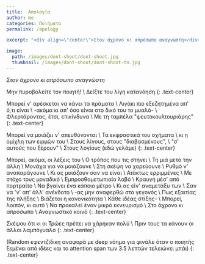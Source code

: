 ```yaml
---
title:  Απολογία
author: me
categories: Ποιήματα
permalink: /apology

excerpt: "<div align=\"center\">Στον άχρονο κι απρόσωπο αναγνώστη</div>"

image:
  path: /images/dont-shoot/dont-shoot.jpg
  thumbnail: /images/dont-shoot/dont-shoot-tn.jpg
---
```


*Στον άχρονο κι απρόσωπο αναγνώστη*

Μην πυροβολείτε τον ποιητή! \\
Δείξτε του λίγη κατανόηση
{: .text-center}

Μπορεί ν' αρέσκεται να κάνει τα πράματα \\
Λιγάκι πιο εξεζητημένα απ' ό,τι είναι \\
-ακόμα κι απ' όσο είναι στο δικό του το μυαλό- \\
Φλερτάροντας, έτσι, επικίνδυνα \\
Με τη ταμπέλα "ψευτοκουλτουριάρης"
{: .text-center}

Μπορεί να μοιάζει ν' απευθύνονται \\
Τα εκφραστικά του σχήματα \\
κι η ομίχλη των ειρμών του \\
Στους λίγους, στους "διαβασμένους", \\
"σ' αυτούς που ξέρουν" \\
Στους λογίους (εδώ γελάμε)
{: .text-center}

Μπορεί, ακόμα, οι λέξεις του \\
Ο τρόπος που τις στήνει \\
Τη μιά μετά την άλλη \\
Μονάχα για να μοιάζουνε \\
Στη σκέψη να χορεύουνε \\
Ρυθμό ν' αναπαράγουνε \\
Κι ας μοιάζουν σαν να είναι \\
Ατάκτως ερριμμένες \\
Με στόχο τους μοναδικό \\
Εμπροσθομετωπιαίο λοβό \\
Κραυγή μέσ' από πορτραίτο \\
Να βγαίνει ένα κάποιο μέτρο \\
Κι ας είν' αναμετάξυ των \\
Σαν να 'ν' απ' άλλ' ανέκδοτο \\
-ας μην αναφερθώ στο γεγονός \\
Πως εξαιτίας της πλήξης \\
Βιάζεται η κανονικότητα \\
Κάθε ιδέας στίξης- \\
Μπορεί, λοιπόν, κι αυτό \\
Να προκαλεί έναν μικρό εκνευρισμό \\
Στο άχρονο κι απρόσωπο \\
Αναγνωστικό κοινό
{: .text-center}

Σκέψου ότι κι οι Τρώες πρέπει να χάρηκαν πολύ \\
Πριν τους τα κάνουν οι άλλοι λαμπόγυαλο
{: .text-center}

(Random εφεντζίδικη αναφορά με deep νόημα για φινάλε όταν ο ποιητής ξεμένει από ιδέες και το attention span των 3.5 λεπτών τελειώνει μπάι)
{: .text-center}

